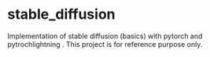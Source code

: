 # stable_diffusion
Implementation of stable diffusion (basics) with pytorch and pytrochlightning . This project is for reference purpose only.
